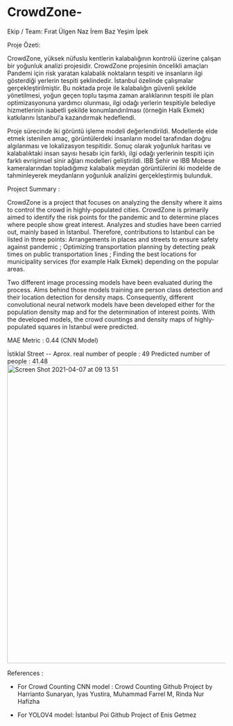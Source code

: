 # CrowdZone-

Ekip / Team:
Fırat Ülgen
Naz İrem Baz
Yeşim İpek

Proje Özeti:

CrowdZone,  yüksek nüfuslu kentlerin kalabalığının kontrolü üzerine çalışan bir yoğunluk analizi projesidir. CrowdZone projesinin öncelikli amaçları Pandemi için risk yaratan kalabalık noktaların tespiti ve insanların ilgi gösterdiği yerlerin tespiti şeklindedir.  İstanbul özelinde çalışmalar gerçekleştirilmiştir. Bu noktada proje ile kalabalığın güvenli şekilde yönetilmesi, yoğun geçen toplu taşıma  zaman aralıklarının tespiti ile plan optimizasyonuna yardımcı olunması, ilgi odağı yerlerin tespitiyle belediye hizmetlerinin isabetli şekilde konumlandırılması (örneğin Halk Ekmek) katkılarını İstanbul’a kazandırmak hedeflendi.  

Proje sürecinde iki görüntü işleme modeli değerlendirildi. Modellerde elde etmek istenilen amaç, görüntülerdeki insanların model tarafından doğru algılanması ve lokalizasyon tespitidir. Sonuç olarak yoğunluk haritası ve kalabalıktaki insan sayısı hesabı için farklı, ilgi odağı yerlerinin tespiti için farklı evrişimsel sinir ağları modelleri geliştirildi. IBB Şehir ve IBB Mobese kameralarından topladığımız kalabalık meydan görüntülerini iki modelde de tahminleyerek meydanların yoğunluk analizini gerçekleştirmiş bulunduk.

Project Summary : 

CrowdZone is a project that focuses on analyzing the density where it aims to control the crowd in highly-populated cities. CrowdZone is primarily aimed to  identify the risk points for the pandemic and to determine places where people show great interest. Analyzes and studies have been carried out, mainly based in Istanbul. Therefore, contributions to Istanbul can be listed in three points: Arrangements in places and streets to ensure safety against pandemic ; Optimizing transportation planning by detecting peak times on public transportation lines ; Finding the best locations for municipality services (for example Halk Ekmek) depending on the popular areas.

Two different image processing models have been evaluated during the process. Aims behind those models training are person class detection and their location detection for density maps. Consequently, different convolutional neural network models have been developed either for the population density map and for the determination of interest points. With the developed models, the crowd countings and density maps  of highly-populated squares in Istanbul were predicted.

MAE Metric : 0.44 (CNN Model)

İstiklal Street --
Aprox. real number of people : 49
Predicted number of people : 41.48
<img width="686" alt="Screen Shot 2021-04-07 at 09 13 51" src="https://user-images.githubusercontent.com/75167252/113819183-a1705100-9781-11eb-9f28-9062d8b68277.png">
 


References :
* For Crowd Counting CNN model : Crowd Counting Github Project by Harrianto Sunaryan, Iyas Yustira, Muhammad Farrel M, Rinda Nur Hafizha

* For YOLOV4 model: İstanbul Poi Github Project of Enis Getmez
